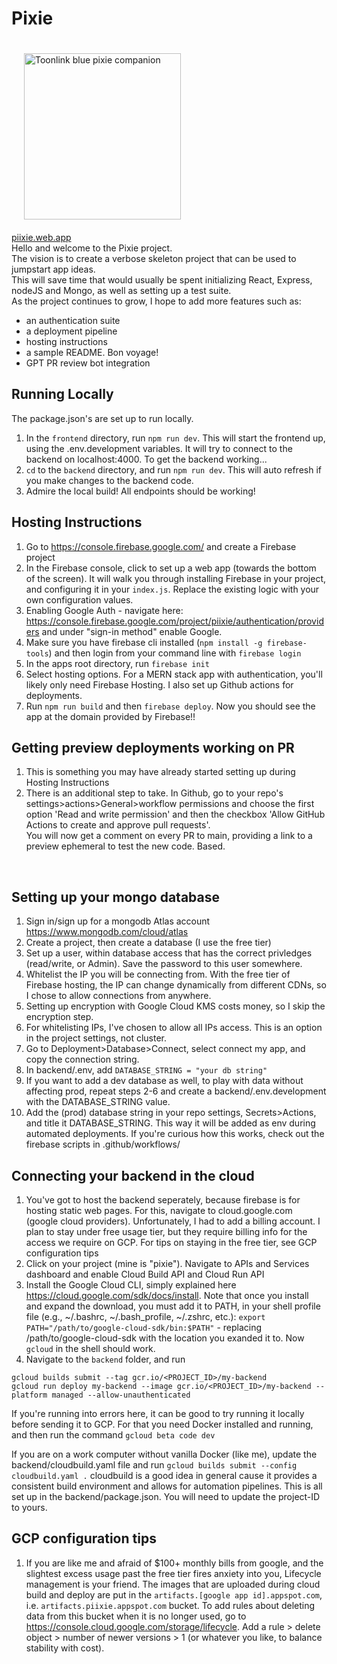 # Pixie

<img src="https://static.wikia.nocookie.net/zelda/images/f/f3/Ciela_Artwork.png/" alt="Toonlink blue pixie companion" width="251" height="266" style="margin:20px">
<br/>
<a href="https://piixie.web.app/">piixie.web.app</a>
<br/>
Hello and welcome to the Pixie project. <br/>
The vision is to create a verbose skeleton project that can be used to jumpstart app ideas. <br/>
This will save time that would usually be spent initializing React, Express, nodeJS and Mongo, as well as setting up a test suite.<br/>
As the project continues to grow, I hope to add more features such as:

- an authentication suite
- a deployment pipeline
- hosting instructions
- a sample README. Bon voyage!
- GPT PR review bot integration

## Running Locally

The package.json's are set up to run locally.

1. In the `frontend` directory, run `npm run dev`. This will start the frontend up, using the .env.development variables. It will try to connect to the backend on localhost:4000. To get the backend working...
2. `cd` to the `backend` directory, and run `npm run dev`. This will auto refresh if you make changes to the backend code.
3. Admire the local build! All endpoints should be working!

## Hosting Instructions

1. Go to https://console.firebase.google.com/ and create a Firebase project
2. In the Firebase console, click to set up a web app (towards the bottom of the screen). It will walk you through installing Firebase in your project, and configuring it in your `index.js`. Replace the existing logic with your own configuration values.
3. Enabling Google Auth - navigate here: https://console.firebase.google.com/project/piixie/authentication/providers and under "sign-in method" enable Google.
4. Make sure you have firebase cli installed (`npm install -g firebase-tools`) and then login from your command line with `firebase login`
5. In the apps root directory, run `firebase init`
6. Select hosting options. For a MERN stack app with authentication, you'll likely only need Firebase Hosting. I also set up Github actions for deployments.
7. Run `npm run build` and then `firebase deploy`. Now you should see the app at the domain provided by Firebase!!
   <br/>

## Getting preview deployments working on PR

1. This is something you may have already started setting up during Hosting Instructions
2. There is an additional step to take. In Github, go to your repo's settings>actions>General>workflow permissions and choose the first option 'Read and write permission' and then the checkbox 'Allow GitHub Actions to create and approve pull requests'.<br/>
   You will now get a comment on every PR to main, providing a link to a preview ephemeral to test the new code. Based.

<br/>

## Setting up your mongo database

1. Sign in/sign up for a mongodb Atlas account https://www.mongodb.com/cloud/atlas
2. Create a project, then create a database (I use the free tier)
3. Set up a user, within database access that has the correct privledges (read/write, or Admin). Save the password to this user somewhere.
4. Whitelist the IP you will be connecting from. With the free tier of Firebase hosting, the IP can change dynamically from different CDNs, so I chose to allow connections from anywhere.
5. Setting up encryption with Google Cloud KMS costs money, so I skip the encryption step.
6. For whitelisting IPs, I've chosen to allow all IPs access. This is an option in the project settings, not cluster.
7. Go to Deployment>Database>Connect, select connect my app, and copy the connection string.
8. In backend/.env, add `DATABASE_STRING = "your db string"`
9. If you want to add a dev database as well, to play with data without affecting prod, repeat steps 2-6 and create a backend/.env.development with the DATABASE_STRING value.
10. Add the (prod) database string in your repo settings, Secrets>Actions, and title it DATABASE_STRING. This way it will be added as env during automated deployments. If you're curious how this works, check out the firebase scripts in .github/workflows/

## Connecting your backend in the cloud

1. You've got to host the backend seperately, because firebase is for hosting static web pages. For this, navigate to cloud.google.com (google cloud providers). Unfortunately, I had to add a billing account. I plan to stay under free usage tier, but they require billing info for the access we require on GCP. For tips on staying in the free tier, see GCP configuration tips
2. Click on your project (mine is "pixie"). Navigate to APIs and Services dashboard and enable Cloud Build API and Cloud Run API
3. Install the Google Cloud CLI, simply explained here https://cloud.google.com/sdk/docs/install. Note that once you install and expand the download, you must add it to PATH, in your shell profile file (e.g., ~/.bashrc, ~/.bash_profile, ~/.zshrc, etc.):
   `export PATH="/path/to/google-cloud-sdk/bin:$PATH"` - replacing /path/to/google-cloud-sdk with the location you exanded it to. Now `gcloud` in the shell should work.
4. Navigate to the `backend` folder, and run

```
gcloud builds submit --tag gcr.io/<PROJECT_ID>/my-backend
gcloud run deploy my-backend --image gcr.io/<PROJECT_ID>/my-backend --platform managed --allow-unauthenticated
```

If you're running into errors here, it can be good to try running it locally before sending it to GCP. For that you need Docker installed and running, and then run the command `gcloud beta code dev`

If you are on a work computer without vanilla Docker (like me), update the backend/cloudbuild.yaml file and run
`gcloud builds submit --config cloudbuild.yaml .`
cloudbuild is a good idea in general cause it provides a consistent build environment and allows for automation pipelines. This is all set up in the backend/package.json. You will need to update the project-ID to yours.

## GCP configuration tips

1. If you are like me and afraid of $100+ monthly bills from google, and the slightest excess usage past the free tier fires anxiety into you, Lifecycle management is your friend. The images that are uploaded during cloud build and deploy are put in the `artifacts.[google app id].appspot.com`, i.e. `artifacts.piixie.appspot.com` bucket. To add rules about deleting data from this bucket when it is no longer used, go to https://console.cloud.google.com/storage/lifecycle. Add a rule > delete object > number of newer versions > 1 (or whatever you like, to balance stability with cost).
